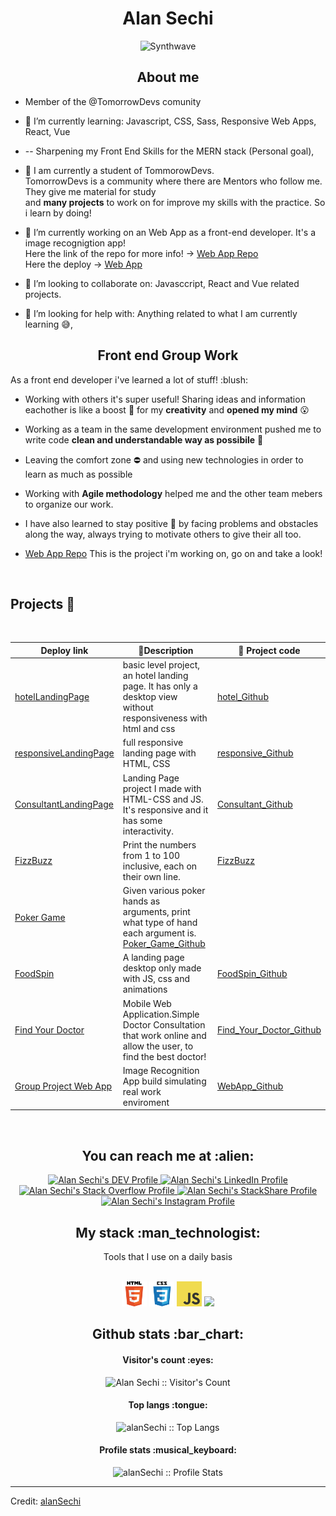<h1 align="center">Alan Sechi</h1>

<p align="center"><img src="alanSechi.gif" alt="Synthwave" height="300" width="500"></p>

## <h2 align="center">About me</h2>

- Member of the @TomorrowDevs comunity

- 🌱 I’m currently learning: Javascript, CSS, Sass, Responsive Web Apps, React, Vue

- -- Sharpening my Front End Skills for the MERN stack (Personal goal), 

- :school: I am currently a student of TommorowDevs.<br>
TomorrowDevs is a community where there are Mentors who follow me. They give me material for study <br>
and **many projects** to work on for improve my skills with the practice. So i learn by doing!

- 🔭 I’m currently working on an Web App as a front-end developer. It's a image recognigtion app! <br>
Here the link of the repo for more info! -> [Web App Repo](https://github.com/TD-team3/img-recognition-web-app-fe) <br>
Here the deploy -> [Web App](https://gracious-mcclintock-220460.netlify.app/index.html)

- 👯 I’m looking to collaborate on: Javasccript, React and Vue related projects.

- 🤔 I’m looking for help with: Anything related to what I am currently learning 😅,


### <h2 align=center>Front end Group Work

</h2>
As a front end developer i've learned a lot of stuff! :blush:

- Working with others it's super useful! Sharing ideas and information eachother is like a boost :rocket: for my **creativity** and **opened my mind** :open_mouth:

- Working as a team in the same development environment pushed me to write code **clean and understandable way as possibile** :construction_worker:

- Leaving the comfort zone :no_entry: and using new technologies in order to learn as much as possible 

- Working with **Agile methodology** helped me and the other team mebers to organize our work.

- I have also learned to stay positive :muscle: by facing problems and obstacles along the way, always trying to motivate others to give their all too.

- [Web App Repo](https://github.com/TD-team3/img-recognition-web-app-fe) This is the project i'm working on, go on and take a look! 

<br> 

## Projects :floppy_disk:
<br>

|Deploy link|:page_facing_up:Description|:floppy_disk: Project code|
|---|---|---|
|[hotelLandingPage](https://competent-raman-48131c.netlify.app/)| basic level project, an hotel landing page. It has only a desktop view without responsiveness with html and css| [hotel_Github](https://github.com/alanSechi/Hotel-Booking-Landing-Page)|
|[responsiveLandingPage](https://nostalgic-franklin-fa5934.netlify.app/)| full responsive landing page with HTML, CSS|[responsive_Github](https://github.com/alanSechi/Responsive-Landing-Page)|
|[ConsultantLandingPage](https://competent-hypatia-a823c0.netlify.app/)| Landing Page project I made with HTML-CSS and JS. It's responsive and it has some interactivity.|[Consultant_Github](https://github.com/alanSechi/Consultant-Landing-Page)|
|[FizzBuzz](https://fizz-buzz-game.netlify.app/)| Print the numbers from 1 to 100 inclusive, each on their own line.| [FizzBuzz](https://github.com/alanSechi/FizzBuzz-Game)|
|[Poker Game](https://dreamy-pike-adb2e0.netlify.app/)|Given various poker hands as arguments, print what type of hand each argument is. [Poker_Game_Github](https://github.com/alanSechi/Poker-Game)|
|[FoodSpin](https://suspicious-jackson-136582.netlify.app/)| A landing page desktop only made with JS, css and animations|[FoodSpin_Github](https://github.com/alanSechi/Foodspin-Landing-Page)|
|[Find Your Doctor](https://lakeweathermap.netlify.app/)|Mobile Web Application.Simple Doctor Consultation that work online and allow the user, to find the best doctor!|[Find_Your_Doctor_Github](https://github.com/alanSechi/Find-Your-Doctor)|
|[Group Project Web App](https://gracious-mcclintock-220460.netlify.app/index.html)| Image Recognition App build simulating real work enviroment|[WebApp_Github](https://github.com/TD-team3/img-recognition-web-app-fe)|
<br>



<h2 align="center">You can reach me at :alien:</h2>

<p align="center">
  <a href="https://dev.to/alansechi">
    <img src="https://d2fltix0v2e0sb.cloudfront.net/dev-badge.svg" alt="Alan Sechi's DEV Profile" height="30" width="30">
  </a>

  <a href="https://www.linkedin.com/in/alan-sechi-b15379188/">
    <img src="https://www.vectorlogo.zone/logos/linkedin/linkedin-icon.svg" alt="Alan Sechi's LinkedIn Profile" height="30" width="30">
  </a>

  <a href="https://stackoverflow.com/users/12893671/alan-sechi">
    <img src="https://www.vectorlogo.zone/logos/stackoverflow/stackoverflow-icon.svg" alt="Alan Sechi's Stack Overflow Profile" height="30" width="30">
  </a>

  <a href="https://stackshare.io/alansechi">
    <img src="https://cdn.worldvectorlogo.com/logos/stackshare.svg" alt="Alan Sechi's StackShare Profile" height="30" width="30">
  </a>

  <a href="https://www.instagram.com/seal_web_developer/">
    <img src="https://www.vectorlogo.zone/logos/instagram/instagram-icon.svg" alt="Alan Sechi's Instagram Profile" height="30" width="30">
  </a>
  
</p>

<h2 align="center">My stack :man_technologist:</h2>

<p align="center">Tools that I use on a daily basis</p>
<p align="center">
<br
<code><a href = "https://developer.mozilla.org/en-US/docs/Web/Guide/HTML/HTML5"><img height="40" src="https://raw.githubusercontent.com/github/explore/80688e429a7d4ef2fca1e82350fe8e3517d3494d/topics/html/html.png"></a></code>
<code><a href = "https://developer.mozilla.org/en-US/docs/Archive/CSS3"><img height="40" src="https://raw.githubusercontent.com/github/explore/80688e429a7d4ef2fca1e82350fe8e3517d3494d/topics/css/css.png"></a></code>
<code><a href = "https://developer.mozilla.org/en-US/docs/Web/JavaScript"><img height="40" src="https://raw.githubusercontent.com/github/explore/80688e429a7d4ef2fca1e82350fe8e3517d3494d/topics/javascript/javascript.png"></a></code>
<code><a href = "https://code.visualstudio.com/"><img height="40" src="https://upload.wikimedia.org/wikipedia/commons/thumb/9/9a/Visual_Studio_Code_1.35_icon.svg/1200px-Visual_Studio_Code_1.35_icon.svg.png"></a></code>
<br>
</p>
</p>

<h2 align="center">Github stats :bar_chart:</h2>

<h4 align="center">Visitor's count :eyes:</h4>

<p align="center"><img src="https://profile-counter.glitch.me/{alanSechi}/count.svg" alt="Alan Sechi :: Visitor's Count" /></p>

<h4 align="center">Top langs :tongue:</h4>

<p align="center">
<img src="https://github-readme-stats.vercel.app/api/top-langs/?username=alanSechi&langs_count=10&theme=algolia&layout=compact" alt="alanSechi :: Top Langs" /></p>

<h4 align="center">Profile stats :musical_keyboard:</h4>

<p align="center"><img src="https://github-readme-stats.vercel.app/api?username=alanSechi&show_icons=true&theme=algolia" alt="alanSechi :: Profile Stats" /></p>


---

Credit: [alanSechi](https://github.com/alanSechi)
